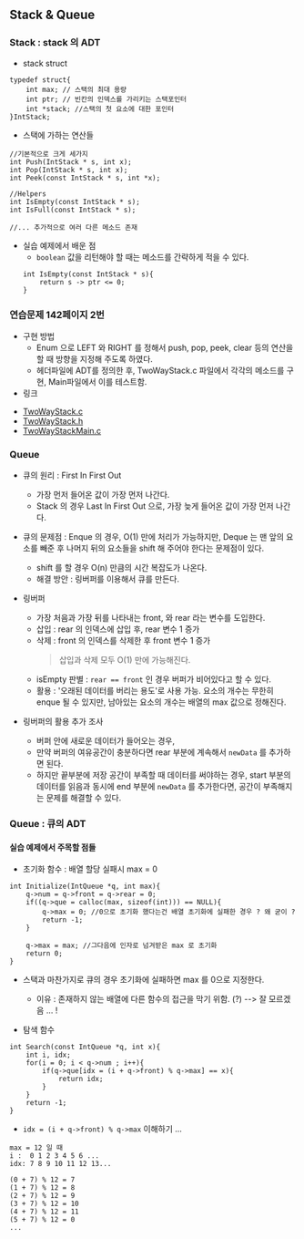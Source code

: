 ## Stack & Queue 

### Stack : stack 의 ADT

* stack struct 

```
typedef struct{
    int max; // 스택의 최대 용량 
    int ptr; // 빈칸의 인덱스를 가리키는 스택포인터 
    int *stack; //스택의 첫 요소에 대한 포인터 
}IntStack; 

```

* 스택에 가하는 연산들 

```
//기본적으로 크게 세가지 
int Push(IntStack * s, int x); 
int Pop(IntStack * s, int x); 
int Peek(const IntStack * s, int *x); 

//Helpers 
int IsEmpty(const IntStack * s);
int IsFull(const IntStack * s);
 
//... 추가적으로 여러 다른 메소드 존재  
``` 

* 실습 예제에서 배운 점 
    - `boolean` 값을 리턴해야 할 때는 메소드를 간략하게 적을 수 있다. 
    ```
    int IsEmpty(const IntStack * s){
        return s -> ptr <= 0;
    }
    ```

### 연습문제 142페이지 2번 

* 구현 방법 
    * Enum 으로 LEFT 와 RIGHT 를 정해서 push, pop, peek, clear 등의 연산을 할 때 방향을 지정해 주도록 하였다. 
    * 헤더파일에 ADT를 정의한 후, TwoWayStack.c 파일에서 각각의 메소드를 구현, Main파일에서 이를 테스트함. 
* 링크 
- [TwoWayStack.c](https://github.com/SaraHan774/algorithms_c/blob/master/TwoWayStack.c)
- [TwoWayStack.h](https://github.com/SaraHan774/algorithms_c/blob/master/TwoWayStack.h)
- [TwoWayStackMain.c](https://github.com/SaraHan774/algorithms_c/blob/master/TwoWayStackMain.c)


### Queue 

* 큐의 원리 : First In First Out 
    * 가장 먼저 들어온 값이 가장 먼저 나간다. 
    * Stack 의 경우 Last In First Out 으로, 가장 늦게 들어온 값이 가장 먼저 나간다. 
    
* 큐의 문제점 : Enque 의 경우, O(1) 만에 처리가 가능하지만, Deque 는 맨 앞의 요소를 빼준 후 나머지 뒤의 요소들을 shift 해 주어야 한다는 문제점이 있다. 
    * shift 를 할 경우 O(n) 만큼의 시간 복잡도가 나온다. 
    * 해결 방안 : 링버퍼를 이용해서 큐를 만든다. 
    
* 링버퍼 
    * 가장 처음과 가장 뒤를 나타내는 front, 와 rear 라는 변수를 도입한다. 
    * 삽입 : rear 의 인덱스에 삽입 후, rear 변수 1 증가 
    * 삭제 : front 의 인덱스를 삭제한 후 front 변수 1 증가
        > 삽입과 삭제 모두 O(1) 만에 가능해진다.
    * isEmpty 판별 : `rear == front` 인 경우 버퍼가 비어있다고 할 수 있다.  
    * 활용 : '오래된 데이터를 버리는 용도'로 사용 가능. 요소의 개수는 무한히 enque 될 수 있지만, 남아있는 요소의 개수는 배열의 max 값으로 정해진다.
    
* 링버퍼의 활용 추가 조사 
    * 버퍼 안에 새로운 데이터가 들어오는 경우, 
    * 만약 버퍼의 여유공간이 충분하다면 rear 부분에 계속해서 `newData` 를 추가하면 된다. 
    * 하지만 끝부분에 저장 공간이 부족할 때 데이터를 써야하는 경우, start 부분의 데이터를 읽음과 동시에 end 부분에 `newData` 를 추가한다면, 공간이 부족해지는 문제를 해결할 수 있다. 
  
### Queue : 큐의 ADT 

#### 실습 예제에서 주목할 점들

* 초기화 함수 : 배열 할당 실패시 max = 0 

```
int Initialize(IntQueue *q, int max){
    q->num = q->front = q->rear = 0;
    if((q->que = calloc(max, sizeof(int))) == NULL){
        q->max = 0; //0으로 초기화 했다는건 배열 초기화에 실패한 경우 ? 왜 굳이 ?
        return -1;
    }

    q->max = max; //그다음에 인자로 넘겨받은 max 로 초기화
    return 0;
}
```

* 스택과 마찬가지로 큐의 경우 초기화에 실패하면 max 를 0으로 지정한다. 
    * 이유 : 존재하지 않는 배열에 다른 함수의 접근을 막기 위함. (?)
    --> 잘 모르겠음 ... ! 
 

* 탐색 함수
   
```
int Search(const IntQueue *q, int x){
    int i, idx; 
    for(i = 0; i < q->num ; i++){
        if(q->que[idx = (i + q->front) % q->max] == x){
            return idx; 
        }
    }
    return -1; 
}
```

* `idx = (i + q->front) % q->max` 이해하기 ...

```
max = 12 일 때 
i :  0 1 2 3 4 5 6 ...
idx: 7 8 9 10 11 12 13... 

(0 + 7) % 12 = 7 
(1 + 7) % 12 = 8
(2 + 7) % 12 = 9 
(3 + 7) % 12 = 10
(4 + 7) % 12 = 11
(5 + 7) % 12 = 0
...   
```

